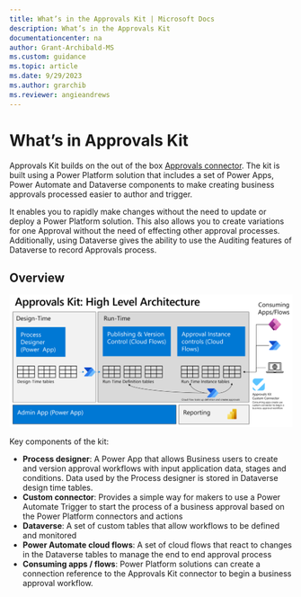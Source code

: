 ```yaml
---
title: What’s in the Approvals Kit | Microsoft Docs
description: What’s in the Approvals Kit
documentationcenter: na
author: Grant-Archibald-MS
ms.custom: guidance
ms.topic: article
ms.date: 9/29/2023
ms.author: grarchib
ms.reviewer: angieandrews
---
```


# What’s in Approvals Kit

Approvals Kit builds on the out of the box [Approvals connector](/connectors/approvals/). The kit is built using a Power Platform solution that includes a set of Power Apps, Power Automate and Dataverse components to make creating business approvals processed easier to author and trigger. 

It enables you to rapidly make changes without the need to update or deploy a Power Platform solution. This also allows you to create variations for one Approval without the need of effecting other approval processes. Additionally, using Dataverse gives the ability to use the Auditing features of Dataverse to record Approvals process.

## Overview

![Diagram of High level architecture of Approvals Kit](../media/approvals-kit-high-level-architecture.png)

Key components of the kit:

- **Process designer**: A Power App that allows Business users to create and version approval workflows with input application data, stages and conditions. Data used by the Process designer is stored in Dataverse design time tables.
- **Custom connector**: Provides a simple way for makers to use a Power Automate Trigger to start the process of a business approval based on the Power Platform connectors and actions
- **Dataverse**: A set of custom tables that allow workflows to be defined and monitored
- **Power Automate cloud flows**: A set of cloud flows that react to changes in the Dataverse tables to manage the end to end approval process
- **Consuming apps / flows**: Power Platform solutions can create a connection reference to the Approvals Kit connector to begin a business approval workflow.
